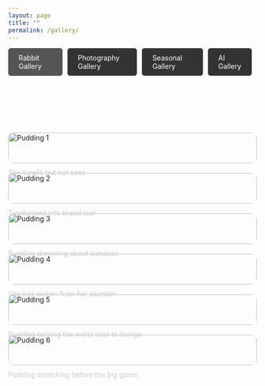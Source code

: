 ```yaml
---
layout: page
title: ""
permalink: /gallery/
---
```


<style>
  .gallery-title {
    font-size: 36px;
    margin-bottom: 20px;
    color: #fff;
  }

  .gallery-table {
    display: grid;
    grid-template-columns: repeat(auto-fill, minmax(300px, 1fr));
    gap: 20px;
    margin-top: 20px;
  }

  .gallery-image {
    width: 100%;
    border-radius: 10px;
  }

  .gallery-caption {
    font-size: 14px;
    margin-top: 10px;
    color: #ccc;
  }

  .tab-container {
    display: flex;
    justify-content: center;
    margin-bottom: 20px;
  }

  .tab {
    padding: 10px 20px;
    background-color: #333;
    color: #fff;
    border: 1px solid #444;
    border-radius: 5px;
    cursor: pointer;
    margin-right: 10px;
  }

  .tab.active {
    background-color: #555;
  }

  .gallery-container {
    display: none;
    margin-top: 20px;
  }

  .gallery-container.active {
    display: block;
  }
</style>

<div class="tab-container">
  <div class="tab active" onclick="showGallery('rabbit')">Rabbit Gallery</div>
  <div class="tab" onclick="showGallery('photography')">Photography Gallery</div>
  <div class="tab" onclick="showGallery('seasonal')">Seasonal Gallery</div>
  <div class="tab" onclick="showGallery('AI')">AI Gallery</div>
</div>

<div class="gallery-container active" id="rabbit-gallery">
  <h1 class="gallery-title">Rabbit Gallery</h1>
  <div class="gallery-table">
    <div>
      <img src="../assets/images/pudding1.png" alt="Pudding 1" class="gallery-image">
      <p class="gallery-caption">She smells but not sees</p>
    </div>
    <div>
      <img src="../assets/images/pudding2.png" alt="Pudding 2" class="gallery-image">
      <p class="gallery-caption">Tranformed into bread loaf</p>
    </div>
    <div>
      <img src="../assets/images/pudding3.png" alt="Pudding 3" class="gallery-image">
      <p class="gallery-caption">Pudding dreaming about bananas</p>
    </div>
    <div>
      <img src="../assets/images/pudding4.png" alt="Pudding 4" class="gallery-image">
      <p class="gallery-caption">She has woken from her slumber</p>
    </div>
    <div>
      <img src="../assets/images/pudding5.png" alt="Pudding 5" class="gallery-image">
      <p class="gallery-caption">Pudding picking the worst spot to lounge</p>
    </div>
    <div>
      <img src="../assets/images/pudding6.png" alt="Pudding 6" class="gallery-image">
      <p class="gallery-caption">Pudding stretching before the big game</p>
    </div>
  </div>
</div>

<div class="gallery-container" id="photography-gallery">
  <h1 class="gallery-title">Photography Gallery</h1>
  <div class="gallery-table">
      <div>
      <img src="../assets/images/photography1.png" alt="photography1" class="gallery-image">
      <p class="gallery-caption">Photo by Angus Lai</p>
    </div>
    <div>
      <img src="../assets/images/photography2.jpg" alt="photography2" class="gallery-image">
      <p class="gallery-caption">Photo by Image.Rosie</p>
    </div>
    <div>
      <img src="../assets/images/photography3.jpg" alt="photography3" class="gallery-image">
      <p class="gallery-caption">Photo by Image.Rosie</p>
    </div>
  </div>
</div>

<div class="gallery-container" id="seasonal-gallery">
  <h1 class="gallery-title">Seasonal Pics (Summer 23)</h1>
  <div class="gallery-table">
    <div>
      <img src="../assets/images/summer1.jpeg" alt="summer1" class="gallery-image">
      <p class="gallery-caption">Cast us for your next horror movie</p>
    </div>
    <div>
      <img src="../assets/images/summer2.jpg" alt="summer2" class="gallery-image">
      <p class="gallery-caption">I'm something of a celebrity myself</p>
    </div>
    <div>
      <img src="../assets/images/summer3.jpg" alt="summer3" class="gallery-image">
      <p class="gallery-caption">(Physical) Labour of love</p>
    </div>
    <div>
      <img src="../assets/images/summer4.jpg" alt="summer4" class="gallery-image">
      <p class="gallery-caption">Pinkies up!</p>
    </div>
    <div>
      <img src="../assets/images/summer5.jpg" alt="summer5" class="gallery-image">
      <p class="gallery-caption">I'm actually 100ft in the air</p>
    </div>
    <div>
      <img src="../assets/images/summer6.jpg" alt="summer6" class="gallery-image">
      <p class="gallery-caption">Creatures of the night</p>
    </div>
  </div>
</div>

<div class="gallery-container" id="AI-gallery">
  <h1 class="gallery-title">AI Gallery</h1>
  <div class="gallery-table">
    <div>
      <img src="../assets/images/ai1.jpg" alt="AI 1" class="gallery-image">
      <p class="gallery-caption">Generated with Remini</p>
    </div>
    <div>
      <img src="../assets/images/ai2.jpg" alt="AI 2" class="gallery-image">
      <p class="gallery-caption">Generated with Remini</p>
    </div>
    <div>
      <img src="../assets/images/ai3.jpg" alt="AI 3" class="gallery-image">
      <p class="gallery-caption">Generated with Remini</p>
    </div>
  </div> 
</div>

<script>
  function showGallery(galleryName) {
    const tabs = document.querySelectorAll('.tab');
    tabs.forEach(tab => tab.classList.remove('active'));

    const galleries = document.querySelectorAll('.gallery-container');
    galleries.forEach(gallery => gallery.classList.remove('active'));

    const selectedTab = document.querySelector(`[onclick="showGallery('${galleryName}')"]`);
    const selectedGallery = document.querySelector(`#${galleryName}-gallery`);

    selectedTab.classList.add('active');
    selectedGallery.classList.add('active');
  }
</script>
